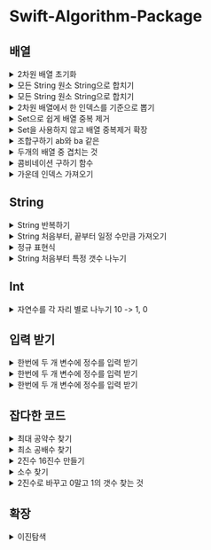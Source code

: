 # Swift-Algorithm-Package


## 배열

<details><summary>2차원 배열 초기화</summary>

~~~
 var test: [[Int]] = Array(repeating: Array(repeating: 0, count: 3), count: 4)
// 숫자 0 을 test[3][4] 만큼 만든다.    
~~~

</details>

<details><summary>모든 String 원소 String으로 합치기</summary>

~~~
//result 배열 c String
 c = result.joined()
~~~

</details>

<details><summary>모든 String 원소 String으로 합치기</summary>

~~~
//result 배열 c String
 c = result.reduce("", +)
~~~

</details>

<details><summary>2차원 배열에서 한 인덱스를 기준으로 뽑기</summary>

~~~
    for i in 0 ..< clothes.count{
        let key = clothes[i][1]
        let valueCount = kind[key] ?? 1
        kind[key] = valueCount + 1
    }
~~~

</details>

<details><summary>Set으로 쉽게 배열 중복 제거</summary>

~~~
   print(Array(Set(sortArr)))
~~~

</details>

<details><summary>Set을 사용하지 않고 배열 중복제거 확장</summary>

~~~
  extension Array where Element:Equatable {
    func removeDuplicates() -> [Element] {
        var result = [Element]()

        for value in self {
            if result.contains(value) == false {
                result.append(value)
            }
        }

        return result
    }
}
~~~

</details>

<details><summary>조합구하기 ab와 ba 같은</summary>

~~~
 func allPossibleCombinations() -> [[Element]] {
    var output: [[Element]] = [[]]
    for groupSize in 1...self.count {
        for (index1, item1) in self.enumerated() {
            var group = [item1]
            for (index2, item2) in self.enumerated() {
                if group.count < groupSize {
                    if index2 > index1 {
                        group.append(item2)
                        if group.count == groupSize {
                            output.append(group)
                            group = [item1]
                            continue
                        }
                    }
                } else {
                    break
                }
            }
            if group.count == groupSize {
                output.append(group)
            }
        }
    }
    return output
}

}
~~~

</details>

<details><summary>두개의 배열 중 겹치는 것 </summary>

~~~
let arr1 = array1.filter{!array2.contains($0)}
~~~

</details>

<details><summary>콤비네이션 구하기 함수 </summary>

~~~
func combinations(_ array: [Character]) -> [String] {
    if array.count == 0 { return [] }

    return (0..<array.count).flatMap { i -> [String] in
        var removedArray = array
        let elem = String(removedArray.remove(at: i))
        return [elem] + combinations(removedArray).map { elem + $0 }
    }
}
~~~

</details>

<details><summary>가운데 인덱스 가져오기 </summary>

~~~
  if countArray.count % 2 == 0{
      let mid1 = countArray.index(countArray.startIndex, offsetBy: countArray.count / 2)
      let mid2 = countArray.index(countArray.startIndex, offsetBy: (countArray.count / 2) - 1)
      result.append(countArray[mid1])
      result.append(countArray[mid2])
  }else{
      let mid = countArray.index(countArray.startIndex, offsetBy: countArray.count / 2)
      result.append(countArray[mid])
  }
~~~

</details>

## String

<details><summary>String 반복하기</summary>

~~~
String(repeating: "A", count: 3)
//A를 3번 반복
~~~

</details>


<details><summary>String 처음부터, 끝부터 일정 수만큼 가져오기</summary>

~~~
let test = "ABCD"
test.prefix(2) // "AB"
test.suffix(2) // "CD"
~~~

</details>

<details><summary>정규 표현식</summary>

~~~
extension String{
    func getArrayAfterRegex(regex: String) -> [String] {
        
        do {
            let regex = try NSRegularExpression(pattern: regex)
            let results = regex.matches(in: self,
                                        range: NSRange(self.startIndex..., in: self))
            return results.map {
                String(self[Range($0.range, in: self)!])
            }
        } catch let error {
            print("invalid regex: \(error.localizedDescription)")
            return []
        }
    }
}
~~~

</details>

<details><summary>String 처음부터 특정 갯수 나누기</summary>

~~~
          while !s.isEmpty{
            let a = String(s.prefix(i))
            splitS.append(a)
            
            if s.count < i{
                s.removeAll()
            }else{
                s.removeFirst(i)
            }
            
        }
~~~

</details>

## Int

<details><summary>자연수를 각 자리 별로 나누기 10 -> 1, 0</summary>

~~~
    let strNum = Array(String(x))
    print(strNum)
    let intNum = strNum.map{Int(String($0))!}
    print(intNum)
~~~

</details>


## 입력 받기

 <details><summary>한번에 두 개 변수에 정수를 입력 받기</summary>
  
  ~~~
let n = readLine()!.components(separatedBy: [" "]).map { Int($0)! }
let (a, b) = (n[0], n[1])
  ~~~

</details>

<details><summary>한번에 두 개 변수에 정수를 입력 받기</summary>
  
  ~~~
  var input = readLine()!.split(separator: " ").map { Int($0)! }
var n = input[0]
var k = input[1]
  ~~~
  
 </details>
  
    
 <details><summary>한번에 두 개 변수에 정수를 입력 받기</summary>
  
  ~~~
    var nm: Array<String> = []
    var n: Int
    var m: Int
    nm = readLine()!.components(separatedBy: " ")
    n = Int(nm[0])!
    m = Int(nm[1])!
  ~~~

</details>

## 잡다한 코드

 <details><summary>최대 공약수 찾기</summary>
  
  ~~~
func gcd(_ a: Int, _ b: Int) -> Int {
  let r = a % b
  if r != 0 {
    return gcd(b, r)
  } else {
    return b
  }
}
  ~~~

</details>

 <details><summary>최소 공배수 찾기</summary>
  
  ~~~
func lcm(_ m: Int, _ n: Int) -> Int {
  return m*n / gcd(m, n)
}
  ~~~

</details>

 <details><summary>2진수 16진수 만들기</summary>
  
  ~~~
  //radix의 수만 2나 16으로 바꿔주면 됌
let a = 15
let b = String(a, radix: 2)
  ~~~

</details>

 <details><summary>소수 찾기</summary>
  
  ~~~
   var suso: Array<Int> = []
    var arr = Array.init(repeating: false, count: bigNum + 1)
    var count = 0
    for i in 2 ... bigNum{
        if arr[i] == false{
            count += 1
            suso.append(i)
            for j in stride(from: i, to: bigNum + 1, by: i){
                arr[j] = true
            }
        }
        
    }
  ~~~

</details>
 <details><summary>2진수로 바꾸고 0말고 1의 갯수 찾는 것</summary>
  
  ~~~
print(n.nonzeroBitCount)
  ~~~

</details>


## 확장

 <details><summary>이진탐색</summary>
  
  ~~~
extension Array where Element: Comparable {
    func lowerBound(of element: Element) -> Int {
        var left = startIndex
        var right = count

        while left < right {
            let mid = (left+right)/2

            if self[mid] >= element {
                right = mid
            } else {
                left = mid+1
            }
        }

        return right
    }

    func upperBound(of element: Element) -> Int {
        var left = startIndex
        var right = count

        while left < right {
            let mid = (left+right)/2

            if self[mid] <= element {
                left = mid+1
            } else { right = mid }
        }

        return right
    }
}
  ~~~

</details>

